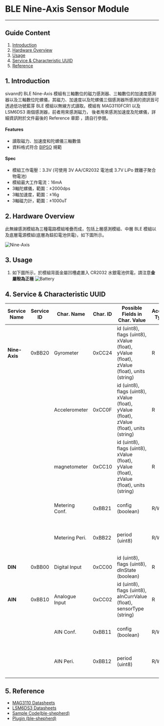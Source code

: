 # BLE Nine-Axis Sensor Module 
---  

## Guide Content  

1. [Introduction](#Introduction)  
2. [Hardware Overview](#Hardware_Overview)  
3. [Usage](#Usage)  
4. [Service & Characteristic UUID](#Service_&_Characteristic_UUID)  
5. [Reference](#Reference)  


<a name="Introduction"></a>
## 1. Introduction  

sivann的 BLE Nine-Axis 模組有三軸數位的磁力感測器、三軸數位的加速度感測器以及三軸數位陀螺儀，其磁力、加速度以及陀螺儀三個感測器所感測的資訊皆可透過低功號藍芽 BLE 模組以無線方式讀取。模組有 MAG3110FCR1 以及 LSM6DS3 兩個感測器，前者用來感測磁力， 後者用來感測加速度及陀螺儀，詳細資訊附於文件最後的 Reference 章節 ，請自行參閱。

#### Features  
 * 讀取磁力、加速度和陀螺儀三軸數值  
 * 資料格式符合 [BIPSO](https://github.com/bluetoother/bipso/wiki/BIPSO-Specification "BIPSO") 規範  

#### Spec  
 * 模組工作電壓：3.3V (可使用 3V AA/CR2032 電池或 3.7V LiPo 鋰離子聚合物電池)  
 * 模組最大工作電流：16mA  
 * 3軸陀螺儀，範圍：±2000dps  
 * 3軸加速度，範圍：±16g  
 * 3軸磁力計，範圍：±1000uT  


<a name="Hardware_Overview"></a>
## 2. Hardware Overview  

此無線感測模組為三種電路模組堆疊而成，包括上層感測模組、中層 BLE 模組以及底層電源模組(底層為鈕扣電池供電)，如下圖所示。  

![Nine-Axis](https://i.imgur.com/KgcJY1h.png "Nine-Axis")  


<a name="Usage"></a>
## 3. Usage  

1. 如下圖所示，於模組背面金屬凹槽處置入 CR2032 水銀電池供電，請注意**金屬殼為正極** 
![Battery](http://i.imgur.com/vHfVrlW.png "Battery")  


<a name="Service_&_Characteristic_UUID"></a>
## 4. Service & Characteristic UUID  

|  Service Name   |  Service ID  |  Char. Name       |  Char. ID  |  Possible Fields in Char. Value                                                                   |  Access Type  |  Unit  |  Description                                   |  
|-----------------|--------------|-------------------|------------|---------------------------------------------------------------------------------------------------|---------------|--------|------------------------------------------------|  
|  **Nine-Axis**  |   0xBB20     |  Gyrometer        |  0xCC24    |  id (uint8), flags (uint8), xValue (float), yValue (float), zValue (float), units (string)        |  R            |  dps   |                                                |  
|                 |              |  Accelerometer    |  0xCC0F    |  id (uint8), flags (uint8), xValue (float), yValue (float), zValue (float), units (string)        |  R            |  mg    |                                                |  
|                 |              |  magnetometer     |  0xCC10    |  id (uint8), flags (uint8), xValue (float), yValue (float), zValue (float), units (string)        |  R            |  uT    |                                                |  
|                 |              |  Metering Conf.   |  0xBB21    |  config (boolean)                                                                                 |  R/W          |        |  Measurment Switch. 0 (OFF), 1 (ON)            |  
|                 |              |  Metering Peri.   |  0xBB22    |  period (uint8)                                                                                   |  R/W          |        |  Period = [Data * 10] ms, Data Range : 10~255  |  
|  **DIN**        |   0xBB00     |  Digital Input    |  0xCC00    |  id (uint8), flags (uint8), dInState (boolean)                                                    |  R            |        |  0 (Low), 1 (High)                             |  
|  **AIN**        |   0xBB10     |  Analogue Input   |  0xCC02    |  id (uint8), flags (uint8), aInCurrValue (float), sensorType (string)                             |  R            |  mV    |                                                |  
|                 |              |  AIN Conf.        |  0xBB11    |  config (boolean)                                                                                 |  R/W          |        |  Measurment Switch. 0 (OFF), 1 (ON)            |  
|                 |              |  AIN Peri.        |  0xBB12    |  period (uint8)                                                                                   |  R/W          |        |  Period = [Data * 10] ms, Data Range : 10~255  |  


<a name="Reference"></a>
## 5. Reference  

 * [MAG3110 Datasheets](https://www.nxp.com/files/sensors/doc/data_sheet/MAG3110.pdf "MAG3110")  
 * [LSM6DS3 Datasheets](http://www.st.com/content/ccc/resource/technical/document/datasheet/a3/f5/4f/ae/8e/44/41/d7/DM00133076.pdf/files/DM00133076.pdf/jcr:content/translations/en.DM00133076.pdf "LSM6DS3")  
 * [Sample Code(ble-shepherd)](https://github.com/sivann-tw/hiver-iot-kit-ble/blob/master/example/nineAxis.js "Nine-Axis Sample Code")  
 * [Plugin (ble-shepherd)](https://github.com/bluetoother/bshep-plugin-sivann-nineaxis/blob/master/index.js "Nine-Axis Plugin")  
